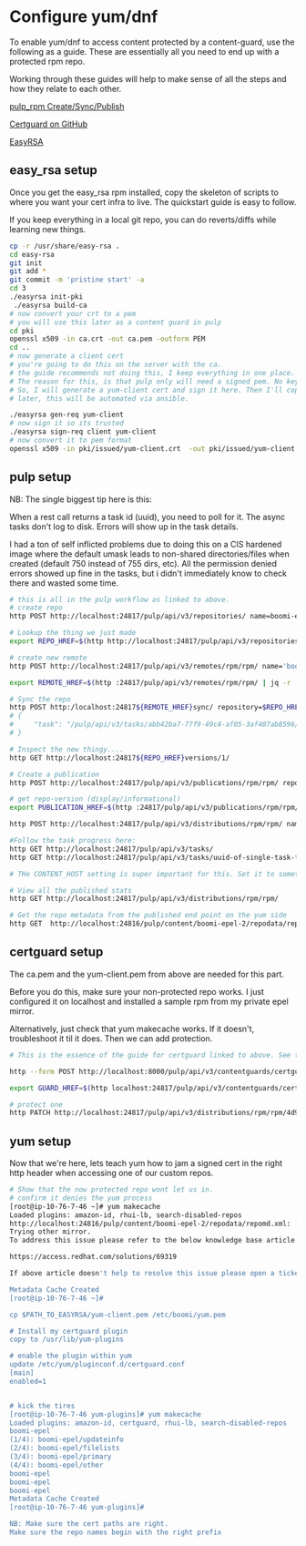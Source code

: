 # Configure yum/dnf

To enable yum/dnf to access content protected by a content-guard, use the following as a guide. These are
essentially all you need to end up with a protected rpm repo.

Working through these guides will help to make sense of
all the steps and how they relate to each other.

[pulp_rpm Create/Sync/Publish](site:/pulp_rpm/docs/user/tutorials/01-create_sync_publish/)

[Certguard on GitHub](https://github.com/pulp/pulp-certguard)

[EasyRSA](https://github.com/OpenVPN/easy-rsa/blob/master/README.quickstart.md)

## easy_rsa setup

Once you get the easy_rsa rpm installed, copy the skeleton of scripts to where you want your cert infra to live.
The quickstart guide is easy to follow.

If you keep everything in a local git repo, you can do reverts/diffs while learning new things.

```bash
cp -r /usr/share/easy-rsa .
cd easy-rsa
git init
git add *
git commit -m 'pristine start' -a
cd 3
./easyrsa init-pki
 ./easyrsa build-ca
# now convert your crt to a pem
# you will use this later as a content guard in pulp
cd pki
openssl x509 -in ca.crt -out ca.pem -outform PEM
cd ..
# now generate a client cert
# you're going to do this on the server with the ca.
# the guide recommends not doing this, I keep everything in one place.
# The reason for this, is that pulp only will need a signed pem. No key, not csr, nothing else.
# So, I will generate a yum-client cert and sign it here. Then I'll copy the pem to the client machines.
# later, this will be automated via ansible.

./easyrsa gen-req yum-client
# now sign it so its trusted
./easyrsa sign-req client yum-client
# now convert it to pem format
openssl x509 -in pki/issued/yum-client.crt  -out pki/issued/yum-client.pem -outform PEM
```

## pulp setup

NB:
The single biggest tip here is this:

When a rest call returns a task id (uuid), you need to poll for
it. The async tasks don't log to disk. Errors will show up in the task
details.

I had a ton of self inflicted problems due to doing this on a CIS
hardened image where the default umask leads to non-shared
directories/files when created (default 750 instead of 755 dirs, etc).
All the permission denied errors showed up fine in the tasks, but i
didn't immediately know to check there and wasted some time.

```bash
# this is all in the pulp workflow as linked to above.
# create repo
http POST http://localhost:24817/pulp/api/v3/repositories/ name=boomi-epel

# Lookup the thing we just made
export REPO_HREF=$(http http://localhost:24817/pulp/api/v3/repositories/ | jq -r '.results[] | select(.name == "boomi-epel") | .pulp_href')

# create new remote
http POST http://localhost:24817/pulp/api/v3/remotes/rpm/rpm/ name='boomi-epel-remote' url='file:///usr/local/lib/pulp/staging/epel/' policy='immediate'

export REMOTE_HREF=$(http :24817/pulp/api/v3/remotes/rpm/rpm/ | jq -r '.results[] | select(.name == "boomi-epel-remote") | .pulp_href')

# Sync the repo
http POST http:/localhost:24817${REMOTE_HREF}sync/ repository=$REPO_HREF
# {
#     "task": "/pulp/api/v3/tasks/abb42ba7-77f9-49c4-af05-3af407ab8596/"
# }

# Inspect the new thingy....
http GET http://localhost:24817${REPO_HREF}versions/1/

# Create a publication
http POST http://localhost:24817/pulp/api/v3/publications/rpm/rpm/ repository=$REPO_HREF

# get repo-version (display/informational)
export PUBLICATION_HREF=$(http :24817/pulp/api/v3/publications/rpm/rpm/ | jq -r '.results[] | select(.repository_version|test("'$REPO_HREF'.")) | .pulp_href')

http POST http://localhost:24817/pulp/api/v3/distributions/rpm/rpm/ name='boomi-epel-distro' base_path='boomi-epel' publication=$PUBLICATION_HREF

#Follow the task progress here:
http GET http://localhost:24817/pulp/api/v3/tasks/
http GET http://localhost:24817/pulp/api/v3/tasks/uuid-of-single-task-for-reasonable-responses

# THe CONTENT_HOST setting is super important for this. Set it to something valid.

# View all the published stats
http GET http://localhost:24817/pulp/api/v3/distributions/rpm/rpm/

# Get the repo metadata from the published end point on the yum side
http GET  http://localhost:24816/pulp/content/boomi-epel-2/repodata/repomd.xml
```

## certguard setup

The ca.pem and the yum-client.pem from above are needed for this part.

Before you do this, make sure your non-protected repo works. I just
configured it on localhost and installed a sample rpm from my private
epel mirror.

Alternatively, just check that yum makecache works. If it doesn't,
troubleshoot it til it does. Then we can add protection.

```bash
# This is the essence of the guide for certguard linked to above. See that for better docs.

http --form POST http://localhost:8000/pulp/api/v3/contentguards/certguard/x509/ name=boomi-ca ca_certificate@/var/lib/pulp-certs/easy-rsa/3/pki/ca.pem

export GUARD_HREF=$(http localhost:24817/pulp/api/v3/contentguards/certguard/x509/?name=boomi-ca | jq -r '.results[0].pulp_href')

# protect one
http PATCH http://localhost:24817/pulp/api/v3/distributions/rpm/rpm/4d9ef794-4af1-44ba-be5e-607defd396de/ content_guard=$GUARD_HREF
```

## yum setup

Now that we're here, lets teach yum how to jam a signed cert in the
right http header when accessing one of our custom repos.

```bash
# Show that the now protected repo wont let us in.
# confirm it denies the yum process
[root@ip-10-76-7-46 ~]# yum makecache
Loaded plugins: amazon-id, rhui-lb, search-disabled-repos
http://localhost:24816/pulp/content/boomi-epel-2/repodata/repomd.xml: [Errno 14] HTTP Error 403 - Forbidden
Trying other mirror.
To address this issue please refer to the below knowledge base article

https://access.redhat.com/solutions/69319

If above article doesn't help to resolve this issue please open a ticket with Red Hat Support.

Metadata Cache Created
[root@ip-10-76-7-46 ~]#

cp $PATH_TO_EASYRSA/yum-client.pem /etc/boomi/yum.pem

# Install my certguard plugin
copy to /usr/lib/yum-plugins

# enable the plugin within yum
update /etc/yum/pluginconf.d/certguard.conf
[main]
enabled=1


# kick the tires
[root@ip-10-76-7-46 yum-plugins]# yum makecache
Loaded plugins: amazon-id, certguard, rhui-lb, search-disabled-repos
boomi-epel                                                                                                        | 3.5 kB  00:00:00
(1/4): boomi-epel/updateinfo                                                                                      |   71 B  00:00:00
(2/4): boomi-epel/filelists                                                                                       |  11 MB  00:00:00
(3/4): boomi-epel/primary                                                                                         | 3.7 MB  00:00:00
(4/4): boomi-epel/other                                                                                           | 2.3 MB  00:00:00
boomi-epel                                                                                                                   13215/13215
boomi-epel                                                                                                                   13215/13215
boomi-epel                                                                                                                   13215/13215
Metadata Cache Created
[root@ip-10-76-7-46 yum-plugins]#

NB: Make sure the cert paths are right.
Make sure the repo names begin with the right prefix
```
